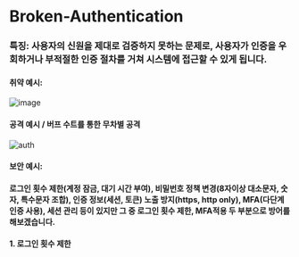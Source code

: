 # Broken-Authentication
### 특징: 사용자의 신원을 제대로 검증하지 못하는 문제로, 사용자가 인증을 우회하거나 부적절한 인증 절차를 거쳐 시스템에 접근할 수 있게 됩니다.
#### 취약 예시:
![image](https://github.com/user-attachments/assets/36a1069f-e5e4-4a72-8059-ab9c9bf7b3cf)
#### 공격 예시 / 버프 수트를 통한 무차별 공격
![auth](https://github.com/user-attachments/assets/38228f5f-22f8-457c-bdf1-ac3c4cac6310)
#### 보안 예시:
#### 로그인 횟수 제한(계정 잠금, 대기 시간 부여), 비밀번호 정책 변경(8자이상 대소문자, 숫자, 특수문자 조합), 인증 정보(세션, 토큰) 노출 방지(https, http only), MFA(다단계 인증 사용), 세션 관리 등이 있지만 그 중 로그인 횟수 제한, MFA적용 두 부분으로 방어를 해보겠습니다.  
#### 1. 로그인 횟수 제한  



